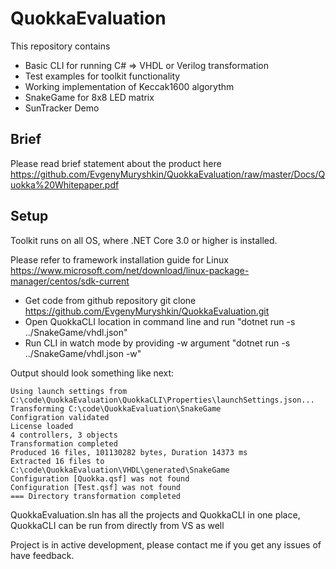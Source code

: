 # QuokkaEvaluation

This repository contains 
* Basic CLI for running C# => VHDL or Verilog transformation
* Test examples for toolkit functionality
* Working implementation of Keccak1600 algorythm
* SnakeGame for 8x8 LED matrix
* SunTracker Demo

## Brief
Please read brief statement about the product here https://github.com/EvgenyMuryshkin/QuokkaEvaluation/raw/master/Docs/Quokka%20Whitepaper.pdf

## Setup 
Toolkit runs on all OS, where .NET Core 3.0 or higher is installed.

Please refer to framework installation guide for Linux https://www.microsoft.com/net/download/linux-package-manager/centos/sdk-current

* Get code from github repository git clone https://github.com/EvgenyMuryshkin/QuokkaEvaluation.git
* Open QuokkaCLI location in command line and run "dotnet run -s ../SnakeGame/vhdl.json"
* Run CLI in watch mode by providing -w argument "dotnet run -s ../SnakeGame/vhdl.json -w"

Output should look something like next:
```
Using launch settings from C:\code\QuokkaEvaluation\QuokkaCLI\Properties\launchSettings.json...
Transforming C:\code\QuokkaEvaluation\SnakeGame
Configration validated
License loaded
4 controllers, 3 objects
Transformation completed
Produced 16 files, 101130282 bytes, Duration 14373 ms
Extracted 16 files to C:\code\QuokkaEvaluation\VHDL\generated\SnakeGame
Configuration [Quokka.qsf] was not found
Configuration [Test.qsf] was not found
=== Directory transformation completed
```

QuokkaEvaluation.sln has all the projects and QuokkaCLI in one place, QuokkaCLI can be run from directly from VS as well

Project is in active development, please contact me if you get any issues of have feedback.
